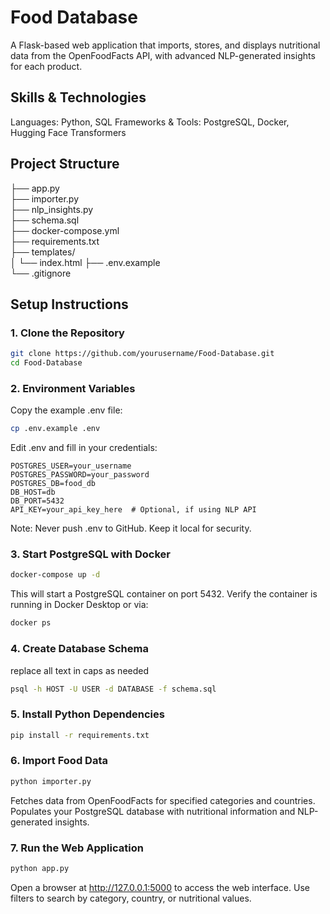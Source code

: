 # Food Database
A Flask-based web application that imports, stores, and displays nutritional data from the OpenFoodFacts API, with advanced NLP-generated insights for each product.

## Skills & Technologies
Languages: Python, SQL
Frameworks & Tools: PostgreSQL, Docker, Hugging Face Transformers

## Project Structure
├── app.py                     
├── importer.py                
├── nlp_insights.py   
├── schema.sql                 
├── docker-compose.yml         
├── requirements.txt           
├── templates/                 
│   └── index.html
├── .env.example              
└── .gitignore               

## Setup Instructions
### 1. Clone the Repository
```bash
git clone https://github.com/yourusername/Food-Database.git
cd Food-Database
```

### 2. Environment Variables
Copy the example .env file:
```bash
cp .env.example .env
```
Edit .env and fill in your credentials:
```env
POSTGRES_USER=your_username
POSTGRES_PASSWORD=your_password
POSTGRES_DB=food_db
DB_HOST=db
DB_PORT=5432
API_KEY=your_api_key_here  # Optional, if using NLP API
```
Note: Never push .env to GitHub. Keep it local for security.

### 3. Start PostgreSQL with Docker
```bash
docker-compose up -d
```
This will start a PostgreSQL container on port 5432.
Verify the container is running in Docker Desktop or via:
```bash
docker ps
```

### 4. Create Database Schema
replace all text in caps as needed
```bash
psql -h HOST -U USER -d DATABASE -f schema.sql
```

### 5. Install Python Dependencies
```bash
pip install -r requirements.txt
```

### 6. Import Food Data
```bash
python importer.py
```
Fetches data from OpenFoodFacts for specified categories and countries.
Populates your PostgreSQL database with nutritional information and NLP-generated insights.

### 7. Run the Web Application
```bash
python app.py
```
Open a browser at http://127.0.0.1:5000 to access the web interface.
Use filters to search by category, country, or nutritional values.
